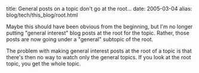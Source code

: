 title: General posts on a topic don't go at the root...
date: 2005-03-04
alias: blog/tech/this_blog/root.html

Maybe this should have been obvious from the beginning, but I'm no
longer putting "general interest" blog posts at the root for the
topic. Rather, those posts are now going under a "general" subtopic of
the root.

The problem with making general interest posts at the root of a topic
is that there's then no way to watch only the general topics. If you
look at the root topic, you get the whole topic.
